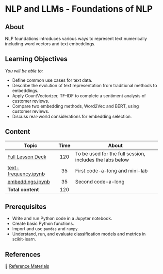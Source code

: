 <h1>
  <span class="prefix"></span>
  <span class="headline">NLP and LLMs - Foundations of NLP</span>
</h1>

## About
NLP foundations introduces various ways to represent text numerically including word vectors and text embeddings. 

## Learning Objectives

*You will be able to:*

- Define common use cases for text data.
- Describe the evolution of text representation from traditional methods to embeddings.
- Apply CountVectorizer, TF-IDF to complete a sentiment analysis of customer reviews.
- Compare two embedding methods, Word2Vec and BERT, using customer reviews.
- Discuss real-world considerations for embedding selection.

## Content

| Topic|  Time |  About |
| ------ |:----------:| ------ |
| [Full Lesson Deck](https://docs.google.com/presentation/d/1r1KERmYcOuDbcX6-mld0kAba87P5uQaWIk8vwmuO8Z4/edit?usp=sharing) | 120 | To be used for the full session, includes the labs below  |
|  [text-frequency.ipynb](https://git.generalassemb.ly/Modularisation-DSB-sandbox/NLP-Foundations/blob/master/text-frequency.ipynb) | 35 | First code-a-long and mini-lab  |
|  [embeddings.ipynb](https://git.generalassemb.ly/Modularisation-DSB-sandbox/NLP-Foundations/blob/master/embeddings.ipynb) | 35 | Second code-a-long |
| **Total content**     | 120 |    |



## Prerequisites
- Write and run Python code in a Jupyter notebook.
- Create basic Python functions.
- Import and use `pandas` and `numpy`.
- Understand, run, and evaluate classification models and metrics in scikit-learn.

## References

📖 [Reference Materials](./references/README.md)






